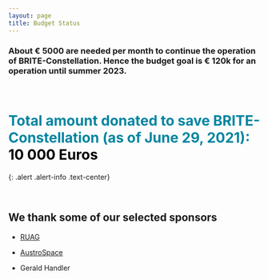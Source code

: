 ```yaml
---
layout: page
title: Budget Status
---
```



### About € 5000 are needed per month to continue the operation of BRITE-Constellation. Hence the budget goal is € 120k for an operation until summer 2023.
<!-- blank line -->
<br>
<!-- blank line -->

# <span style="color:#0085A1"> Total amount donated to save BRITE-Constellation (as of June 29, 2021):  </span> <br> <span style="color:#000000"> 10 000 Euros </span>
{: .alert .alert-info .text-center}


<!-- blank line -->
<br>
<!-- blank line -->


## We thank some of our selected sponsors

- [RUAG](https://www.ruag.com/de)

- [AustroSpace](https://www.austrospace.at)

- Gerald Handler
